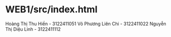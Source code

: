 # WEB1/src/index.html

Hoàng Thị Thu Hiền - 3122411051
Võ Phương Liên Chi - 3122411022
Nguyễn Thị Diệu Linh - 3122411112
